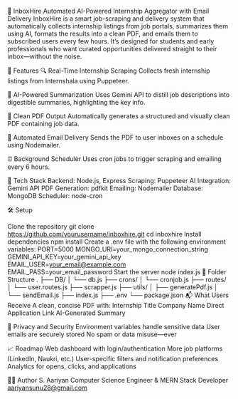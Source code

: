 🎯 InboxHire
Automated AI-Powered Internship Aggregator with Email Delivery
InboxHire is a smart job-scraping and delivery system that automatically collects internship listings from job portals, summarizes them using AI, formats the results into a clean PDF, and emails them to subscribed users every few hours. It’s designed for students and early professionals who want curated opportunities delivered straight to their inbox—without the noise.

📌 Features
🔍 Real-Time Internship Scraping
Collects fresh internship listings from Internshala using Puppeteer.

🤖 AI-Powered Summarization
Uses Gemini API to distill job descriptions into digestible summaries, highlighting the key info.

📄 Clean PDF Output
Automatically generates a structured and visually clean PDF containing job data.

📧 Automated Email Delivery
Sends the PDF to user inboxes on a schedule using Nodemailer.

⏰ Background Scheduler
Uses cron jobs to trigger scraping and emailing every 6 hours.

🚀 Tech Stack
Backend: Node.js, Express
Scraping: Puppeteer
AI Integration: Gemini API
PDF Generation: pdfkit
Emailing: Nodemailer
Database: MongoDB
Scheduler: node-cron

🛠️ Setup

Clone the repository
git clone https://github.com/yourusername/inboxhire.git
cd inboxhire
Install dependencies
npm install
Create a .env file with the following environment variables:
PORT=5000
MONGO_URI=your_mongo_connection_string
GEMINI_API_KEY=your_gemini_api_key
EMAIL_USER=your_email@example.com
EMAIL_PASS=your_email_password
Start the server
node index.js
📂 Folder Structure
.
├── DB/
│ └── db.js
├── crons/
│ └── cronjob.js
├── routes/
│ └── user.routes.js
├── scrapper.js
├── utils/
│ ├── generatePdf.js
│ └── sendEmail.js
├── index.js
├── .env
└── package.json
📬 What Users Receive
A clean, concise PDF with:
Internship Title
Company Name
Direct Application Link
AI-Generated Summary

🔐 Privacy and Security
Environment variables handle sensitive data
User emails are securely stored
No spam or data misuse—ever

📈 Roadmap
Web dashboard with login/authentication
More job platforms (LinkedIn, Naukri, etc.)
User-specific filters and notification preferences
Analytics for opens, clicks, and applications

🧑‍💻 Author
S. Aariyan
Computer Science Engineer & MERN Stack Developer
aariyansunu28@gmail.com

